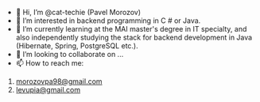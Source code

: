 - 👋 Hi, I’m @cat-techie (Pavel Morozov)
- 👀 I’m interested in backend programming in C # or Java.
- 🌱 I’m currently learning at the MAI master's degree in IT specialty, and also independently studying the stack for backend development in Java (Hibernate, Spring, PostgreSQL etc.).
- 💞️ I’m looking to collaborate on ...
- 📫 How to reach me:
1. morozovpa98@gmail.com
2. levupia@gmail.com

<!---
cat-techie/cat-techie is a ✨ special ✨ repository because its `README.md` (this file) appears on your GitHub profile.
You can click the Preview link to take a look at your changes.
--->
